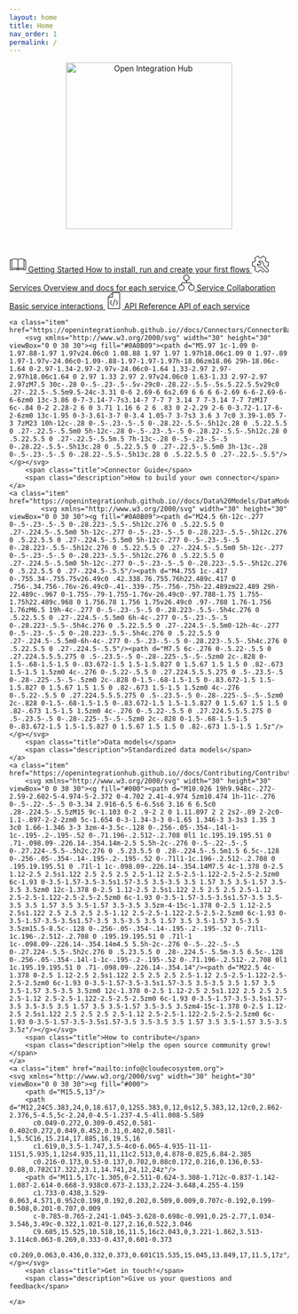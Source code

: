 ```yaml
---
layout: home
title: Home
nav_order: 1
permalink: /
---
```


<p align="center">
  <img src="https://raw.githubusercontent.com/openintegrationhub/openintegrationhub.github.io/master/assets/images/large-oih-vertikal-zentriert.png" alt="Open Integration Hub" width="300"/>
</p>
<br>
<br>


<div class="oih-docs-overview-container">
    <a class="item" href="https://openintegrationhub.github.io//docs/Getting%20Started/LocalInstallationGuide.html">
            <svg xmlns="http://www.w3.org/2000/svg" width="30" height="30" viewBox="0 0 30 30"><g fill="#0A0B09"><path d="M10 21.71c.988 0 3.532.28 5 .91v-15.61c-.805-.53-3.571-1.01-5-1.01-1.849 0-4.131.31-5 1v15.56c1.656-.8 4.378-.85 5-.85zm-5.5 2.29l-.186-.04c-.189-.07-.314-.26-.314-.46v-16.72c0-.13.048-.25.137-.34 1.304-1.37 5.113-1.44 5.863-1.44 1.237 0 4.914.44 5.862 1.44.089.09.138.21.138.34v16.72c0 .2-.125.39-.315.46-.189.08-.406.03-.548-.12-.554-.58-3.609-1.13-5.137-1.13-1.957 0-4.4.35-5.138 1.13-.097.1-.228.16-.362.16zM21 21.71c.988 0 3.532.28 5 .91v-15.61c-.805-.53-3.571-1.01-5-1.01-1.849 0-4.131.31-5 1v15.56c1.656-.8 4.378-.85 5-.85zm-5.5 2.29l-.186-.04c-.189-.07-.314-.26-.314-.46v-16.72c0-.13.048-.25.137-.34 1.304-1.37 5.113-1.44 5.863-1.44 1.237 0 4.914.44 5.862 1.44.089.09.138.21.138.34v16.72c0 .2-.125.39-.315.46-.189.08-.405.03-.548-.12-.554-.58-3.609-1.13-5.137-1.13-1.957 0-4.4.35-5.138 1.13-.097.1-.228.16-.362.16zM29.5 26l-.043-.01-11.093-.96c-.347.62-1.349.97-2.864.97-1.516 0-2.518-.35-2.865-.97l-11.092.96c-.129.02-.278-.03-.381-.13-.104-.09-.162-.22-.162-.36v-17.51c0-.24.169-.44.402-.49l2.5-.49c.271-.06.534.12.588.39.054.27-.122.53-.393.59l-2.097.41v16.55l10.957-.95c.131-.01.277.03.381.13.103.09.162.23.162.37 0 .17.587.5 2 .5s2-.33 2-.5c0-.14.058-.28.162-.37.103-.1.25-.14.381-.13l10.957.95v-16.55l-2.098-.41c-.271-.06-.446-.32-.393-.59.054-.27.324-.45.588-.39l2.5.49c.234.05.403.25.403.49v17.51c0 .14-.059.27-.162.36-.093.09-.213.14-.338.14M13 25c-.277 0-.5-.23-.5-.5v-1.5c0-.28.223-.5.5-.5.276 0 .5.22.5.5v1.5c0 .27-.224.5-.5.5m5 0c-.277 0-.5-.23-.5-.5v-2c0-.28.223-.5.5-.5.276 0 .5.22.5.5v2c0 .27-.224.5-.5.5"/></g></svg>
        <span class="title">Getting Started</span>
        <span class="description">How to install, run and create your first flows</span>
    </a>
    <a class="item" href="https://openintegrationhub.github.io//docs/Services/Services.html">
            <svg xmlns="http://www.w3.org/2000/svg" width="30" height="30" viewBox="0 0 30 30"><g fill="#0A0B09"><path d="M16.737 19.984c.131 0 .258.06.353.15l8.237 8.24c.4.4.954.63 1.52.63h.003c1.185 0 2.15-.97 2.15-2.15 0-.58-.224-1.12-.63-1.53l-6.756-6.75c-.942-.94-1.44-2.03-1.611-3.52l-.019-.16c-.117-1.05-.238-2.13-1.394-3.26-1.08-1.07-2.339-1.61-3.53-1.63-.895.01-1.76.26-2.535.73l3.482 2.09c.15.09.243.25.243.43 0 1.73-.963 3.29-2.513 4.06l-.264.13c-.154.08-.334.07-.481-.01l-2.966-1.79c.111 1.12.584 2.16 1.369 3 .979 1.04 2.303 1.61 3.73 1.61.452 0 .919-.08 1.468-.24l.144-.03zm10.113 10.02h-.003c-.841 0-1.632-.33-2.227-.93l-8.03-8.03c-.525.14-.997.21-1.465.21-1.68 0-3.305-.7-4.457-1.93-1.169-1.24-1.758-2.86-1.658-4.57.011-.18.116-.34.276-.42.153-.07.359-.08.507.01l3.479 2.09.018-.01c1.126-.57 1.854-1.66 1.949-2.9l-3.887-2.33c-.14-.08-.23-.23-.242-.39-.011-.17.058-.32.186-.43 1.092-.88 2.39-1.36 3.751-1.37 1.455-.03 2.973.66 4.246 1.91 1.407 1.39 1.561 2.76 1.685 3.86l.018.17c.144 1.25.553 2.15 1.325 2.92l6.756 6.76c.595.59.923 1.38.923 2.22 0 1.74-1.413 3.16-3.15 3.16zM10.625 30.004c-.206 0-.417-.06-.611-.16l-5.029-2.99c-.524-.3-.752-.94-.53-1.52l1.353-3.46c-.502-.72-.901-1.42-1.21-2.14l-3.562-.52c-.587-.08-1.036-.61-1.036-1.23v-5.96c0-.63.449-1.15 1.046-1.23l3.552-.52c.319-.75.724-1.46 1.209-2.14l-1.351-3.46c-.208-.59.027-1.24.54-1.53l5.007-2.97c.55-.31 1.209-.18 1.58.3l2.22 2.92c.9-.1 1.494-.1 2.393 0l2.219-2.91c.379-.5 1.06-.63 1.586-.31l5.012 2.98c.525.29.753.94.532 1.52l-1.353 3.46c.502.72.899 1.42 1.209 2.14l3.563.52c.586.08 1.036.6 1.036 1.23v5.96c0 .62-.45 1.15-1.045 1.23l-2.455.36c-.272.03-.528-.15-.568-.42-.04-.28.149-.53.422-.57l2.464-.36c.105-.02.182-.12.182-.24v-5.96c0-.12-.076-.22-.172-.24l-3.853-.56c-.177-.03-.325-.15-.391-.31-.323-.81-.767-1.6-1.361-2.41-.1-.14-.124-.32-.062-.48l1.45-3.71c.043-.11.002-.24-.097-.29l-5.029-2.99c-.109-.07-.219-.02-.275.05l-2.391 3.15c-.109.14-.285.21-.462.19-1.067-.14-1.647-.14-2.715 0-.175.02-.353-.05-.461-.19l-2.393-3.15c-.065-.08-.183-.1-.286-.04l-5.006 2.97c-.111.06-.139.21-.102.31l1.444 3.7c.063.16.038.34-.065.48-.566.76-1.022 1.57-1.357 2.41-.066.16-.215.28-.391.31l-3.843.56c-.107.02-.182.12-.182.24v5.96c0 .12.074.22.173.24l3.851.56c.177.03.326.15.392.31.322.81.767 1.6 1.36 2.41.101.14.124.32.062.48l-1.45 3.71c-.043.11-.002.24.097.29l5.028 2.99c.093.05.211.03.277-.05l2.391-3.15c.108-.14.287-.22.461-.19.774.1 1.942.1 2.715 0 .176-.03.353.05.462.19l2.392 3.15c.065.08.185.1.285.04l1.441-.85c.237-.14.544-.07.685.17.141.24.063.55-.175.69l-1.451.86c-.55.31-1.21.18-1.579-.3l-2.221-2.92c-.692.07-1.7.07-2.393 0l-2.219 2.91c-.237.31-.593.48-.959.48"/></g></svg>
            <span class="title">Services</span>
            <span class="description">Overview and docs for each service</span>
    </a>
    <a class="item" href="https://openintegrationhub.github.io//docs/Service%20Collaboration/ServiceCollaborationOverview.html">
            <svg xmlns="http://www.w3.org/2000/svg" width="30" height="30" viewBox="0 0 30 30"><g fill="#000"><path d="M15.5 16c-.28 0-.5-.22-.5-.5v-4c0-.27.22-.5.5-.5s.5.23.5.5v4c0 .28-.22.5-.5.5"/><path d="M24.5 20c-.28 0-.5-.22-.5-.5v-1.5c0-1.1-.9-2-2-2h-13c-1.1 0-2 .9-2 2v1.5c0 .28-.22.5-.5.5s-.5-.22-.5-.5v-1.5c0-1.65 1.35-3 3-3h13c1.65 0 3 1.35 3 3v1.5c0 .28-.22.5-.5.5m-9-18c-2.48 0-4.5 2.02-4.5 4.5s2.02 4.5 4.5 4.5 4.5-2.02 4.5-4.5-2.02-4.5-4.5-4.5zm0 10c-3.03 0-5.5-2.46-5.5-5.5 0-3.03 2.47-5.5 5.5-5.5s5.5 2.47 5.5 5.5c0 3.04-2.47 5.5-5.5 5.5zM6.5 20c-2.48 0-4.5 2.02-4.5 4.5s2.02 4.5 4.5 4.5 4.5-2.02 4.5-4.5-2.02-4.5-4.5-4.5zm0 10c-3.03 0-5.5-2.46-5.5-5.5 0-3.03 2.47-5.5 5.5-5.5s5.5 2.47 5.5 5.5c0 3.04-2.47 5.5-5.5 5.5zm18-10c-2.48 0-4.5 2.02-4.5 4.5s2.02 4.5 4.5 4.5 4.5-2.02 4.5-4.5-2.02-4.5-4.5-4.5zm0 10c-3.03 0-5.5-2.46-5.5-5.5 0-3.03 2.47-5.5 5.5-5.5s5.5 2.47 5.5 5.5c0 3.04-2.47 5.5-5.5 5.5z"/></g></svg>
            <span class="title">Service Collaboration</span>
            <span class="description">Basic service interactions</span>
    </a>
    <a class="item" href="https://openintegrationhub.github.io//docs/API%20Reference/APIReferenceOverview.html">
            <svg xmlns="http://www.w3.org/2000/svg" width="30" height="30" viewBox="0 0 30 30"><g fill="#000"><path d="M10.364 23c-.18 0-.352-.101-.439-.276l-1.958-4c-.069-.141-.069-.307 0-.448l1.958-4c.121-.247.415-.346.657-.223.242.123.34.424.219.671l-1.848 3.776 1.848 3.776c.12.247.023.548-.219.671-.07.036-.145.053-.218.053m2.447 2l-.155-.026c-.256-.087-.395-.37-.309-.632l3.916-12c.085-.262.36-.405.619-.316.256.087.395.37.309.632l-3.916 12c-.069.21-.259.342-.464.342m6.363-2c-.073 0-.148-.017-.218-.053-.242-.123-.34-.424-.219-.671l1.848-3.776-1.848-3.776c-.12-.247-.023-.548.219-.671s.535-.024.657.223l1.958 4c.069.141.069.307 0 .448l-1.958 4c-.086.175-.258.276-.439.276"/><path d="M4.979 29h19.579v-28h-12.034l-7.545 7.707v20.293zm20.068 1h-20.558c-.27 0-.489-.224-.489-.5v-21c0-.133.052-.26.143-.354l7.832-8c.092-.093.216-.146.347-.146h12.726c.27 0 .489.224.489.5v29c0 .276-.219.5-.489.5zM12.321 9h-7.832c-.27 0-.489-.224-.489-.5s.219-.5.489-.5h7.342v-7.5c0-.276.219-.5.489-.5s.489.224.489.5v8c0 .276-.219.5-.489.5"/></g></svg>
        <span class="title">API Reference</span>
        <span class="description">API of each service</span>
    </a>

    <a class="item" href="https://openintegrationhub.github.io//docs/Connectors/ConnectorBasics.html">
        <svg xmlns="http://www.w3.org/2000/svg" width="30" height="30" viewBox="0 0 30 30"><g fill="#0A0B09"><path d="M5.97 1c-1.09 0-1.97.88-1.97 1.97v24.06c0 1.08.88 1.97 1.97 1.97h18.06c1.09 0 1.97-.89 1.97-1.97v-24.06c0-1.09-.88-1.97-1.97-1.97h-18.06zm18.06 29h-18.06c-1.64 0-2.97-1.34-2.97-2.97v-24.06c0-1.64 1.33-2.97 2.97-2.97h18.06c1.64 0 2.97 1.33 2.97 2.97v24.06c0 1.63-1.33 2.97-2.97 2.97zM7.5 30c-.28 0-.5-.23-.5-.5v-29c0-.28.22-.5.5-.5s.5.22.5.5v29c0 .27-.22.5-.5.5m9.5-24c-3.31 0-6 2.69-6 6s2.69 6 6 6 6-2.69 6-6-2.69-6-6-6zm0 13c-3.86 0-7-3.14-7-7s3.14-7 7-7 7 3.14 7 7-3.14 7-7 7zM17 6c-.84 0-2 2.28-2 6 0 3.71 1.16 6 2 6 .83 0 2-2.29 2-6 0-3.72-1.17-6-2-6zm0 13c-1.95 0-3-3.61-3-7 0-3.4 1.05-7 3-7s3 3.6 3 7c0 3.39-1.05 7-3 7zM23 10h-12c-.28 0-.5-.23-.5-.5 0-.28.22-.5.5-.5h12c.28 0 .5.22.5.5 0 .27-.22.5-.5.5m0 5h-12c-.28 0-.5-.23-.5-.5 0-.28.22-.5.5-.5h12c.28 0 .5.22.5.5 0 .27-.22.5-.5.5m.5 7h-13c-.28 0-.5-.23-.5-.5 0-.28.22-.5.5-.5h13c.28 0 .5.22.5.5 0 .27-.22.5-.5.5m0 3h-13c-.28 0-.5-.23-.5-.5 0-.28.22-.5.5-.5h13c.28 0 .5.22.5.5 0 .27-.22.5-.5.5"/></g></svg>
        <span class="title">Connector Guide</span>
        <span class="description">How to build your own connector</span>
    </a>
    <a class="item" href="https://openintegrationhub.github.io//docs/Data%20Models/DataModelBasics.html">
            <svg xmlns="http://www.w3.org/2000/svg" width="30" height="30" viewBox="0 0 30 30"><g fill="#0A0B09"><path d="M24.5 6h-12c-.277 0-.5-.23-.5-.5 0-.28.223-.5.5-.5h12c.276 0 .5.22.5.5 0 .27-.224.5-.5.5m0 5h-12c-.277 0-.5-.23-.5-.5 0-.28.223-.5.5-.5h12c.276 0 .5.22.5.5 0 .27-.224.5-.5.5m0 5h-12c-.277 0-.5-.23-.5-.5 0-.28.223-.5.5-.5h12c.276 0 .5.22.5.5 0 .27-.224.5-.5.5m0 5h-12c-.277 0-.5-.23-.5-.5 0-.28.223-.5.5-.5h12c.276 0 .5.22.5.5 0 .27-.224.5-.5.5m0 5h-12c-.277 0-.5-.23-.5-.5 0-.28.223-.5.5-.5h12c.276 0 .5.22.5.5 0 .27-.224.5-.5.5"/><path d="M4.755 1c-.417 0-.755.34-.755.75v26.49c0 .42.338.76.755.76h22.489c.417 0 .756-.34.756-.76v-26.49c0-.41-.339-.75-.756-.75h-22.489zm22.489 29h-22.489c-.967 0-1.755-.79-1.755-1.76v-26.49c0-.97.788-1.75 1.755-1.75h22.489c.968 0 1.756.78 1.756 1.75v26.49c0 .97-.788 1.76-1.756 1.76zM6.5 19h-4c-.277 0-.5-.23-.5-.5 0-.28.223-.5.5-.5h4c.276 0 .5.22.5.5 0 .27-.224.5-.5.5m0 6h-4c-.277 0-.5-.23-.5-.5 0-.28.223-.5.5-.5h4c.276 0 .5.22.5.5 0 .27-.224.5-.5.5m0-12h-4c-.277 0-.5-.23-.5-.5 0-.28.223-.5.5-.5h4c.276 0 .5.22.5.5 0 .27-.224.5-.5.5m0-6h-4c-.277 0-.5-.23-.5-.5 0-.28.223-.5.5-.5h4c.276 0 .5.22.5.5 0 .27-.224.5-.5.5"/><path d="M7.5 6c-.276 0-.5.22-.5.5 0 .27.224.5.5.5.275 0 .5-.23.5-.5 0-.28-.225-.5-.5-.5zm0 2c-.828 0-1.5-.68-1.5-1.5 0-.83.672-1.5 1.5-1.5.827 0 1.5.67 1.5 1.5 0 .82-.673 1.5-1.5 1.5zm0 4c-.276 0-.5.22-.5.5 0 .27.224.5.5.5.275 0 .5-.23.5-.5 0-.28-.225-.5-.5-.5zm0 2c-.828 0-1.5-.68-1.5-1.5 0-.83.672-1.5 1.5-1.5.827 0 1.5.67 1.5 1.5 0 .82-.673 1.5-1.5 1.5zm0 4c-.276 0-.5.22-.5.5 0 .27.224.5.5.5.275 0 .5-.23.5-.5 0-.28-.225-.5-.5-.5zm0 2c-.828 0-1.5-.68-1.5-1.5 0-.83.672-1.5 1.5-1.5.827 0 1.5.67 1.5 1.5 0 .82-.673 1.5-1.5 1.5zm0 4c-.276 0-.5.22-.5.5 0 .27.224.5.5.5.275 0 .5-.23.5-.5 0-.28-.225-.5-.5-.5zm0 2c-.828 0-1.5-.68-1.5-1.5 0-.83.672-1.5 1.5-1.5.827 0 1.5.67 1.5 1.5 0 .82-.673 1.5-1.5 1.5z"/></g></svg>
        <span class="title">Data models</span>
        <span class="description">Standardized data models</span>
    </a>
    <a class="item" href="https://openintegrationhub.github.io//docs/Contributing/ContributionGuidelines.html">
        <svg xmlns="http://www.w3.org/2000/svg" width="30" height="30" viewBox="0 0 30 30"><g fill="#000"><path d="M10.026 19h9.948c-.272-2.59-2.602-5-4.974-5-2.372 0-4.702 2.41-4.974 5zm10.474 1h-11c-.276 0-.5-.22-.5-.5 0-3.34 2.916-6.5 6-6.5s6 3.16 6 6.5c0 .28-.224.5-.5.5zM15 9c-1.103 0-2 .9-2 2 0 1.11.897 2 2 2s2-.89 2-2c0-1.1-.897-2-2-2zm0 5c-1.654 0-3-1.34-3-3 0-1.65 1.346-3 3-3s3 1.35 3 3c0 1.66-1.346 3-3 3zm-4-3.5c-.128 0-.256-.05-.354-.14l-1-1c-.195-.2-.195-.52 0-.71.196-.2.512-.2.708 0l1 1c.195.19.195.51 0 .71-.098.09-.226.14-.354.14m-2.5 5.5h-2c-.276 0-.5-.22-.5-.5 0-.27.224-.5.5-.5h2c.276 0 .5.23.5.5 0 .28-.224.5-.5.5m1.5 6.5c-.128 0-.256-.05-.354-.14-.195-.2-.195-.52 0-.71l1-1c.196-.2.512-.2.708 0 .195.19.195.51 0 .71l-1 1c-.098.09-.226.14-.354.14M7.5 4c-1.378 0-2.5 1.12-2.5 2.5s1.122 2.5 2.5 2.5 2.5-1.12 2.5-2.5-1.122-2.5-2.5-2.5zm0 6c-1.93 0-3.5-1.57-3.5-3.5s1.57-3.5 3.5-3.5 3.5 1.57 3.5 3.5-1.57 3.5-3.5 3.5zm0 12c-1.378 0-2.5 1.12-2.5 2.5s1.122 2.5 2.5 2.5 2.5-1.12 2.5-2.5-1.122-2.5-2.5-2.5zm0 6c-1.93 0-3.5-1.57-3.5-3.5s1.57-3.5 3.5-3.5 3.5 1.57 3.5 3.5-1.57 3.5-3.5 3.5zm-4-15c-1.378 0-2.5 1.12-2.5 2.5s1.122 2.5 2.5 2.5 2.5-1.12 2.5-2.5-1.122-2.5-2.5-2.5zm0 6c-1.93 0-3.5-1.57-3.5-3.5s1.57-3.5 3.5-3.5 3.5 1.57 3.5 3.5-1.57 3.5-3.5 3.5zm15.5-8.5c-.128 0-.256-.05-.354-.14-.195-.2-.195-.52 0-.71l1-1c.196-.2.512-.2.708 0 .195.19.195.51 0 .71l-1 1c-.098.09-.226.14-.354.14m4.5 5.5h-2c-.276 0-.5-.22-.5-.5 0-.27.224-.5.5-.5h2c.276 0 .5.23.5.5 0 .28-.224.5-.5.5m-3.5 6.5c-.128 0-.256-.05-.354-.14l-1-1c-.195-.2-.195-.52 0-.71.196-.2.512-.2.708 0l1 1c.195.19.195.51 0 .71-.098.09-.226.14-.354.14"/><path d="M22.5 4c-1.378 0-2.5 1.12-2.5 2.5s1.122 2.5 2.5 2.5 2.5-1.12 2.5-2.5-1.122-2.5-2.5-2.5zm0 6c-1.93 0-3.5-1.57-3.5-3.5s1.57-3.5 3.5-3.5 3.5 1.57 3.5 3.5-1.57 3.5-3.5 3.5zm0 12c-1.378 0-2.5 1.12-2.5 2.5s1.122 2.5 2.5 2.5 2.5-1.12 2.5-2.5-1.122-2.5-2.5-2.5zm0 6c-1.93 0-3.5-1.57-3.5-3.5s1.57-3.5 3.5-3.5 3.5 1.57 3.5 3.5-1.57 3.5-3.5 3.5zm4-15c-1.378 0-2.5 1.12-2.5 2.5s1.122 2.5 2.5 2.5 2.5-1.12 2.5-2.5-1.122-2.5-2.5-2.5zm0 6c-1.93 0-3.5-1.57-3.5-3.5s1.57-3.5 3.5-3.5 3.5 1.57 3.5 3.5-1.57 3.5-3.5 3.5z"/></g></svg>
        <span class="title">How to contribute</span>
        <span class="description">Help the open source community grow!</span>
    </a>
    <a class="item" href="mailto:info@cloudecosystem.org">
    <svg xmlns="http://www.w3.org/2000/svg" width="30" height="30" viewBox="0 0 30 30"><g fill="#000">
        <path d="M15.5,13"/>
        <path d="M12,24C5.383,24,0,18.617,0,12S5.383,0,12,0s12,5.383,12,12c0,2.862-2.376,5-4.5,5c-2.24,0-4.5-1.237-4.5-4l1.008-5.589
          c0.049-0.272,0.309-0.452,0.581-0.402c0.272,0.049,0.452,0.31,0.402,0.581l-1,5.5C16,15.214,17.885,16,19.5,16
          c1.619,0,3.5-1.747,3.5-4c0-6.065-4.935-11-11-11S1,5.935,1,12s4.935,11,11,11c2.513,0,4.878-0.825,6.84-2.385
          c0.216-0.173,0.53-0.137,0.702,0.08c0.172,0.216,0.136,0.53-0.08,0.702C17.322,23.1,14.741,24,12,24z"/>
        <path d="M11.5,17c-1.305,0-2.511-0.624-3.308-1.712c-0.837-1.142-1.087-2.614-0.668-3.938c0.673-2.133,2.224-3.648,4.255-4.159
          c1.733-0.438,3.529-0.063,4.571,0.952c0.198,0.192,0.202,0.509,0.009,0.707c-0.192,0.199-0.508,0.201-0.707,0.009
          c-0.785-0.765-2.241-1.045-3.628-0.698c-0.991,0.25-2.77,1.034-3.546,3.49c-0.322,1.021-0.127,2.16,0.522,3.046
          C9.605,15.525,10.518,16,11.5,16c2.043,0,3.221-1.862,3.513-3.114c0.063-0.269,0.333-0.437,0.601-0.373
          c0.269,0.063,0.436,0.332,0.373,0.601C15.535,15.045,13.849,17,11.5,17z"/></g></svg>
        <span class="title">Get in touch!</span>
        <span class="description">Give us your questions and feedback</span>

    </a>
</div>
